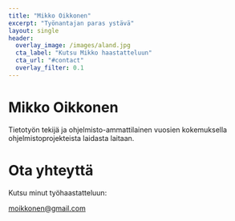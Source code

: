 ```yaml
---
title: "Mikko Oikkonen"
excerpt: "Työnantajan paras ystävä"
layout: single
header:
  overlay_image: /images/aland.jpg
  cta_label: "Kutsu Mikko haastatteluun"
  cta_url: "#contact"
  overlay_filter: 0.1
---
```


# Mikko Oikkonen

Tietotyön tekijä ja ohjelmisto-ammattilainen vuosien kokemuksella ohjelmistoprojekteista laidasta laitaan.

# Ota yhteyttä

Kutsu minut työhaastatteluun:

moikkonen@gmail.com
